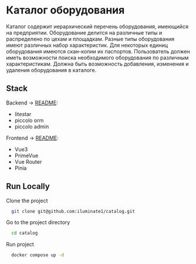 # Каталог оборудования

Каталог содержит иерархический перечень оборудования, имеющийся на 
предприятии. Оборудование делится на различные типы и распределено по цехам и
площадкам. Разные типы оборудования имеют различных набор характеристик. Для
некоторых единиц оборудования имеются скан-копии их паспортов. Пользователь
должен иметь возможности поиска необходимого оборудования по различным
характеристикам. Должна быть возможность добавления, изменения и удаления
оборудования в каталоге.



## Stack
Backend -> [README](https://github.com/iluminate1/catalog/blob/main/backend/README.md):
- litestar
- piccolo orm
- piccolo admin

Frontend -> [README](https://github.com/iluminate1/catalog/blob/main/frontend/README.md): 
- Vue3
- PrimeVue
- Vue Router
- Pinia
## Run Locally

Clone the project

```bash
  git clone git@github.com:iluminate1/catalog.git
```

Go to the project directory

```bash
  cd catalog
```

Run project

```bash
  docker compose up -d 
```

